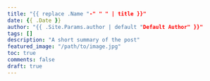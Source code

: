 ```yaml
---
title: "{{ replace .Name "-" " " | title }}"
date: {{ .Date }}
author: "{{ .Site.Params.author | default "Default Author" }}"
tags: []
description: "A short summary of the post"
featured_image: "/path/to/image.jpg"
toc: true
comments: false
draft: true
---
```

